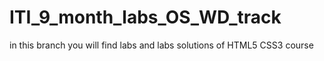 # ITI_9_month_labs_OS_WD_track


in this branch you will find labs and labs solutions of HTML5 CSS3 course 
